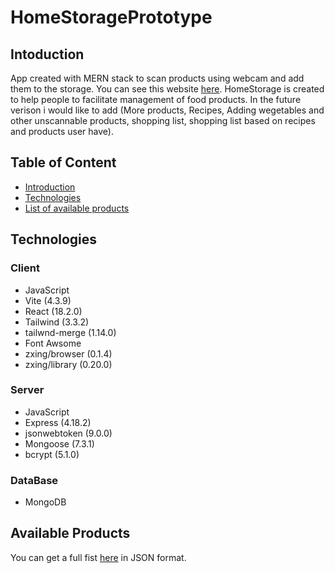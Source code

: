 # HomeStoragePrototype

## Intoduction
App created with MERN stack to scan products using webcam and add them to the storage. You can see this website [here](https://homestorage.onrender.com/).
HomeStorage is created to help people to facilitate management of food products. In the future verison i would like to add (More products, Recipes, Adding wegetables and other unscannable products, shopping list, shopping list based on recipes and products user have). 

## Table of Content
* [Introduction](#introduction)
* [Technologies](#technologes)
* [List of available products](#available_products)

## Technologies

### Client

* JavaScript
* Vite (4.3.9)
* React (18.2.0)
* Tailwind (3.3.2)
* tailwnd-merge (1.14.0)
* Font Awsome
* zxing/browser (0.1.4)
* zxing/library (0.20.0)

### Server

* JavaScript
* Express (4.18.2)
* jsonwebtoken (9.0.0)
* Mongoose (7.3.1)
* bcrypt (5.1.0)

### DataBase

* MongoDB

## Available Products

You can get a full fist [here](https://homestorage-api.onrender.com/product) in JSON format.


